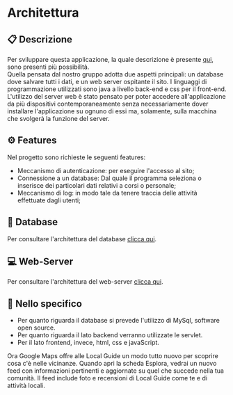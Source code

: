# Architettura

## :clipboard: Descrizione
Per sviluppare questa applicazione, la quale descrizione è presente [qui](DescrizioneProgetto.md), sono presenti più possibilità. <br>
Quella pensata dal nostro gruppo adotta due aspetti principali: un database dove salvare tutti i dati, e un web server ospitante il sito.
I linguaggi di programmazione utilizzati sono java a livello back-end e css per il front-end. <br>
L'utilizzo del server web è stato pensato per poter accedere all'applicazione da più dispositivi contemporaneamente senza necessariamente dover installare l'applicazione su ognuno di essi ma, solamente, sulla macchina che svolgerà la funzione del server.

## :gear: Features
Nel progetto sono richieste le seguenti features:
- Meccanismo di autenticazione: per eseguire l'accesso al sito;
- Connessione a un database: Dal quale il programma seleziona o inserisce dei particolari dati relativi a corsi o personale;
- Meccanismo di log: in modo tale da tenere traccia delle attività effettuate dagli utenti;

## :book: Database
Per consultare l'architettura del database [clicca qui](Database.md).

## :computer: Web-Server
Per consultare l'architettura del web-server [clicca qui](WebServer.md).

## :pushpin: Nello specifico
- Per quanto riguarda il database si prevede l'utilizzo di MySql, software open source.
- Per quanto riguarda il lato backend verranno utilizzate le servlet.
- Per il lato frontend, invece, html, css e javaScript.

Ora Google Maps offre alle Local Guide un modo tutto nuovo per scoprire cosa c'è nelle vicinanze. Quando apri la scheda Esplora, vedrai un nuovo feed con informazioni pertinenti e aggiornate su quel che succede nella tua comunità. Il feed include foto e recensioni di Local Guide come te e di attività locali.
